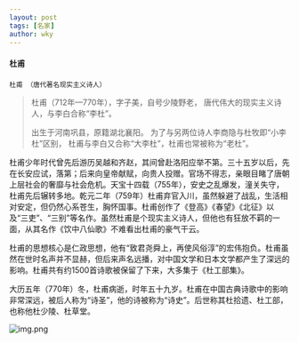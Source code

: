```yaml
---
layout: post
tags: [名家]
author: wky
---
```


#### 杜甫

``杜甫 （唐代著名现实主义诗人）``
>杜甫（712年—770年），字子美，自号少陵野老，
> 唐代伟大的现实主义诗人，与李白合称“李杜”。
> 
> 出生于河南巩县，原籍湖北襄阳。 
> 为了与另两位诗人李商隐与杜牧即“小李杜”区别，
> 杜甫与李白又合称“大李杜”，杜甫也常被称为“老杜”。
>

杜甫少年时代曾先后游历吴越和齐赵，其间曾赴洛阳应举不第。三十五岁以后，先在长安应试，落第；后来向皇帝献赋，向贵人投赠。官场不得志，亲眼目睹了唐朝上层社会的奢靡与社会危机。天宝十四载（755年），安史之乱爆发，潼关失守，杜甫先后辗转多地。乾元二年（759年）杜甫弃官入川，虽然躲避了战乱，生活相对安定，但仍然心系苍生，胸怀国事。杜甫创作了《登高》《春望》《北征》以及“三吏”、“三别”等名作。虽然杜甫是个现实主义诗人，但他也有狂放不羁的一面，从其名作《饮中八仙歌》不难看出杜甫的豪气干云。

杜甫的思想核心是仁政思想，他有“致君尧舜上，再使风俗淳”的宏伟抱负。杜甫虽然在世时名声并不显赫，但后来声名远播，对中国文学和日本文学都产生了深远的影响。杜甫共有约1500首诗歌被保留了下来，大多集于《杜工部集》。

大历五年（770年）冬，杜甫病逝，时年五十九岁。杜甫在中国古典诗歌中的影响非常深远，被后人称为“诗圣”，他的诗被称为“诗史”。后世称其杜拾遗、杜工部，也称他杜少陵、杜草堂。


![img.png](https://wukaiying.com.cn/images/wky/img_7.png)
